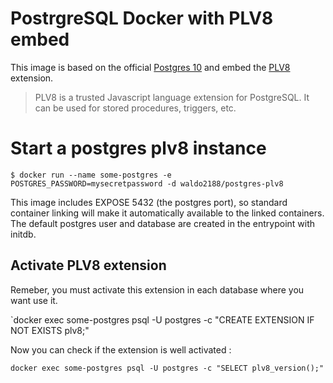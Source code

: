 # PostrgreSQL Docker with PLV8 embed

This image is based on the official [Postgres 10](https://hub.docker.com/_/postgres/) and embed the [PLV8](https://plv8.github.io/) extension.

> PLV8 is a trusted Javascript language extension for PostgreSQL. It can be used for stored procedures, triggers, etc.

# Start a postgres plv8 instance

`$ docker run --name some-postgres -e POSTGRES_PASSWORD=mysecretpassword -d waldo2188/postgres-plv8`

This image includes EXPOSE 5432 (the postgres port), so standard container linking will make it automatically available to the linked containers. The default postgres user and database are created in the entrypoint with initdb.

## Activate PLV8 extension

Remeber, you must activate this extension in each database where you want use it.

`docker exec some-postgres psql -U postgres -c "CREATE EXTENSION IF NOT EXISTS plv8;"

Now you can check if the extension is well activated :

`docker exec some-postgres psql -U postgres -c "SELECT plv8_version();"`

